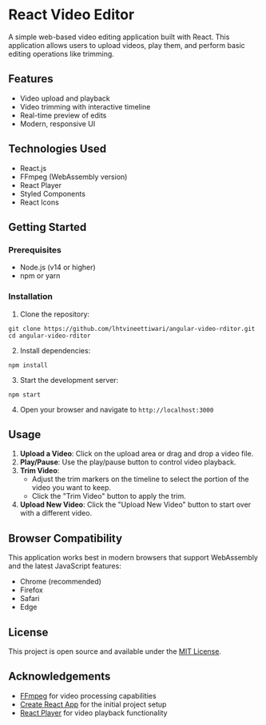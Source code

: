 # React Video Editor

A simple web-based video editing application built with React. This application allows users to upload videos, play them, and perform basic editing operations like trimming.

## Features

- Video upload and playback
- Video trimming with interactive timeline
- Real-time preview of edits
- Modern, responsive UI

## Technologies Used

- React.js
- FFmpeg (WebAssembly version)
- React Player
- Styled Components
- React Icons

## Getting Started

### Prerequisites

- Node.js (v14 or higher)
- npm or yarn

### Installation

1. Clone the repository:
```
git clone https://github.com/lhtvineettiwari/angular-video-rditor.git
cd angular-video-rditor
```

2. Install dependencies:
```
npm install
```

3. Start the development server:
```
npm start
```

4. Open your browser and navigate to `http://localhost:3000`

## Usage

1. **Upload a Video**: Click on the upload area or drag and drop a video file.
2. **Play/Pause**: Use the play/pause button to control video playback.
3. **Trim Video**: 
   - Adjust the trim markers on the timeline to select the portion of the video you want to keep.
   - Click the "Trim Video" button to apply the trim.
4. **Upload New Video**: Click the "Upload New Video" button to start over with a different video.

## Browser Compatibility

This application works best in modern browsers that support WebAssembly and the latest JavaScript features:
- Chrome (recommended)
- Firefox
- Safari
- Edge

## License

This project is open source and available under the [MIT License](LICENSE).

## Acknowledgements

- [FFmpeg](https://ffmpeg.org/) for video processing capabilities
- [Create React App](https://create-react-app.dev/) for the initial project setup
- [React Player](https://github.com/cookpete/react-player) for video playback functionality
